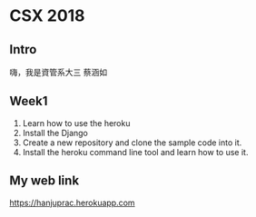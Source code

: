 # CSX 2018

## Intro
嗨，我是資管系大三 蔡涵如

## Week1 
1. Learn how to use the heroku
2. Install the Django
3. Create a new repository and clone the sample code into it.
4. Install the heroku command line tool and learn how to use it.

## My web link
https://hanjuprac.herokuapp.com
